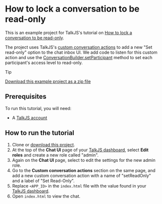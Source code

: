 # How to lock a conversation to be read-only

This is an example project for TalkJS's tutorial on [How to lock a conversation to be read-only](https://talkjs.com/resources/how-to-lock-a-conversation-to-be-read-only/).

The project uses TalkJS's [custom conversation actions](https://talkjs.com/docs/Features/Customizations/Conversation_Actions/) to add a new "Set read-only" option to the chat inbox UI. We add code to listen for this custom action and use the [ConversationBuilder.setParticipant](https://talkjs.com/docs/Reference/JavaScript_Chat_SDK/ConversationBuilder/#ConversationBuilder__setParticipant) method to set each participant's access level to read-only.

> [!TIP]
> [Download this example project as a zip file](https://github.com/talkjs/talkjs-examples/releases/latest/download/howtos.how-to-lock-a-conversation-to-read-only.zip)

## Prerequisites

To run this tutorial, you will need:

- A [TalkJS account](https://talkjs.com/dashboard/login)

## How to run the tutorial

1. Clone or [download this project](https://github.com/talkjs/talkjs-examples/releases/latest/download/howtos.how-to-lock-a-conversation-to-read-only.zip).
2. At the top of the **Chat UI** page of your [TalkJS dashboard](https://talkjs.com/dashboard/), select **Edit roles** and create a new role called "admin".
3. Again on the **Chat UI** page, select to edit the settings for the new admin role. 
4. Go to the **Custom conversation actions** section on the same page, and add a new custom conversation action with a name of "setReadOnly" and a label of "Set Read-Only".
5. Replace `<APP_ID>` in the `index.html` file with the value found in your [TalkJS dashboard](https://talkjs.com/dashboard/login).
6. Open `index.html` to view the chat.

